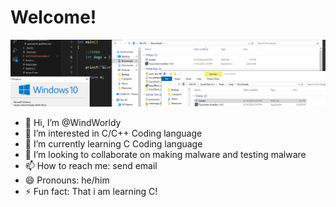 # Welcome!

![WindWorldy](https://github.com/WindWorldy/WindWorldy/blob/main/Screenshot%202024-08-14%20182401.png)

- 👋 Hi, I’m @WindWorldy
- 👀 I’m interested in C/C++ Coding language
- 🌱 I’m currently learning C Coding language
- 💞️ I’m looking to collaborate on making malware and testing malware
- 📫 How to reach me: send email
- 😄 Pronouns: he/him
- ⚡ Fun fact: That i am learning C!
